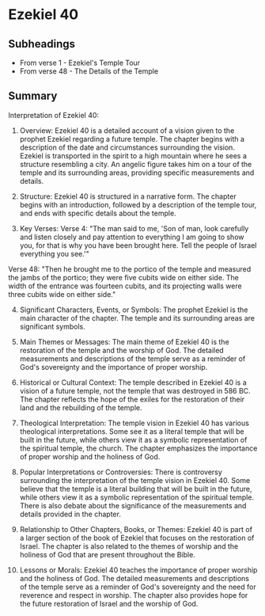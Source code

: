 # Ezekiel 40

## Subheadings

* From verse 1 - Ezekiel's Temple Tour
* From verse 48 - The Details of the Temple

## Summary

Interpretation of Ezekiel 40:

1. Overview:
Ezekiel 40 is a detailed account of a vision given to the prophet Ezekiel regarding a future temple. The chapter begins with a description of the date and circumstances surrounding the vision. Ezekiel is transported in the spirit to a high mountain where he sees a structure resembling a city. An angelic figure takes him on a tour of the temple and its surrounding areas, providing specific measurements and details.

2. Structure:
Ezekiel 40 is structured in a narrative form. The chapter begins with an introduction, followed by a description of the temple tour, and ends with specific details about the temple.

3. Key Verses:
Verse 4: "The man said to me, 'Son of man, look carefully and listen closely and pay attention to everything I am going to show you, for that is why you have been brought here. Tell the people of Israel everything you see.'"

Verse 48: "Then he brought me to the portico of the temple and measured the jambs of the portico; they were five cubits wide on either side. The width of the entrance was fourteen cubits, and its projecting walls were three cubits wide on either side."

4. Significant Characters, Events, or Symbols:
The prophet Ezekiel is the main character of the chapter. The temple and its surrounding areas are significant symbols.

5. Main Themes or Messages:
The main theme of Ezekiel 40 is the restoration of the temple and the worship of God. The detailed measurements and descriptions of the temple serve as a reminder of God's sovereignty and the importance of proper worship.

6. Historical or Cultural Context:
The temple described in Ezekiel 40 is a vision of a future temple, not the temple that was destroyed in 586 BC. The chapter reflects the hope of the exiles for the restoration of their land and the rebuilding of the temple.

7. Theological Interpretation:
The temple vision in Ezekiel 40 has various theological interpretations. Some see it as a literal temple that will be built in the future, while others view it as a symbolic representation of the spiritual temple, the church. The chapter emphasizes the importance of proper worship and the holiness of God.

8. Popular Interpretations or Controversies:
There is controversy surrounding the interpretation of the temple vision in Ezekiel 40. Some believe that the temple is a literal building that will be built in the future, while others view it as a symbolic representation of the spiritual temple. There is also debate about the significance of the measurements and details provided in the chapter.

9. Relationship to Other Chapters, Books, or Themes:
Ezekiel 40 is part of a larger section of the book of Ezekiel that focuses on the restoration of Israel. The chapter is also related to the themes of worship and the holiness of God that are present throughout the Bible.

10. Lessons or Morals:
Ezekiel 40 teaches the importance of proper worship and the holiness of God. The detailed measurements and descriptions of the temple serve as a reminder of God's sovereignty and the need for reverence and respect in worship. The chapter also provides hope for the future restoration of Israel and the worship of God.